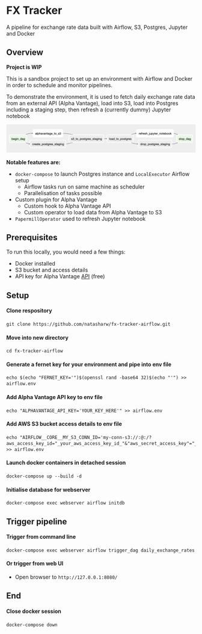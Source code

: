 # FX Tracker

A pipeline for exchange rate data built with Airflow, S3, Postgres, Jupyter and Docker

## Overview
<b>Project is WIP</b>

This is a sandbox project to set up an environment with Airflow and Docker in order to schedule and monitor pipelines.

To demonstrate the environment, it is used to fetch daily exchange rate data from an external API (Alpha Vantage), load into S3, load into Postgres including a staging step, then refresh a (currently dummy) Jupyter notebook

![dag_chart](dags/fx_tracker/dag_image.png)


<b>Notable features are:</b>
* `docker-compose` to launch Postgres instance and `LocalExecutor` Airflow setup
   * Airflow tasks run on same machine as scheduler
   * Parallelisation of tasks possible
* Custom plugin for Alpha Vantage
  * Custom hook to Alpha Vantage API
  * Custom operator to load data from Alpha Vantage to S3
* `PapermillOperator` used to refresh Jupyter notebook

## Prerequisites
To run this locally, you would need a few things:
* Docker installed
* S3 bucket and access details
* API key for Alpha Vantage [API](https://www.alphavantage.co/support/#api-key) (free)

## Setup

#### Clone respository
```
git clone https://github.com/natasharw/fx-tracker-airflow.git
```

#### Move into new directory
```
cd fx-tracker-airflow
```

#### Generate a fernet key for your environment and pipe into env file
```
echo $(echo "FERNET_KEY='")$(openssl rand -base64 32)$(echo "'") >> airflow.env
```

#### Add Alpha Vantage API key to env file
```
echo "ALPHAVANTAGE_API_KEY='YOUR_KEY_HERE'" >> airflow.env
```

#### Add AWS S3 bucket access details to env file
```
echo "AIRFLOW__CORE__MY_S3_CONN_ID='my-conn-s3://:@:/?aws_access_key_id="_your_aws_access_key_id_"&"aws_secret_access_key"="_your_aws_secret_access_key_"'" >> airflow.env
```

#### Launch docker containers in detached session
```
docker-compose up --build -d
```

#### Initialise database for webserver
```
docker-compose exec webserver airflow initdb
```

## Trigger pipeline
#### Trigger from command line
```
docker-compose exec webserver airflow trigger_dag daily_exchange_rates
```
#### Or trigger from web UI
* Open browser to `http://127.0.0.1:8080/`

## End
#### Close docker session
```
docker-compose down
```
